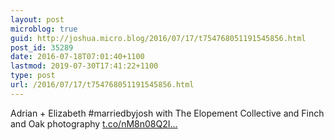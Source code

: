 ```yaml
---
layout: post
microblog: true
guid: http://joshua.micro.blog/2016/07/17/t754768051191545856.html
post_id: 35289
date: 2016-07-18T07:01:40+1100
lastmod: 2019-07-30T17:41:22+1100
type: post
url: /2016/07/17/t754768051191545856.html
---
```

Adrian + Elizabeth #marriedbyjosh with The Elopement Collective and Finch and Oak photography [t.co/nM8n08Q2I...](https://t.co/nM8n08Q2Ip)
